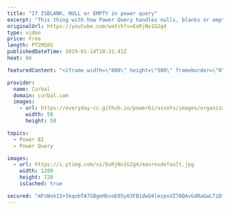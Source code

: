 ```yaml
---
title: "If ISBLANK, NULL or EMPTY in power query"
excerpt: "This thing with how Power Query handles nulls, blanks or empty drove me nuts when I was a beginner and still today I manage to forget about it, so here is a video for how to manage them in case you struggle also with it.  In this video, I will show you how to to is blank in power query. If you are trying"
originalUrl: https://youtube.com/watch?v=EoRjNx1G2g4
type: video
price: Free
length: PT2M58S
publishedDateTime: 2019-01-14T10:31:41Z
heat: 66

featuredContent: "<iframe width=\"800\" height=\"500\" frameborder=\"0\" src=\"https://www.youtube.com/embed/EoRjNx1G2g4\" allow=\"accelerometer; autoplay; encrypted-media; gyroscope; picture-in-picture\" allowfullscreen></iframe>"

provider:
  name: Curbal
  domain: curbal.com
  images:
    - url: https://everyday-cc.github.io/powerbi/assets/images/organizations/curbal.com-50x50.jpg
      width: 50
      height: 50

topics:
  - Power BI
  - Power Query

images:
  - url: https://i.ytimg.com/vi/EoRjNx1G2g4/maxresdefault.jpg
    width: 1280
    height: 720
    isCached: true

secured: "mPzWxk1S+5kqobTA7SBgeHbsoE05y03FB1dwU4lezpxVZ70QAvGdRaGwLTiDfhPe5kemY0BoCq/vtdKB3HFqJWHvGqrsyfwGgoWrHit4f9fqOvW7B1B/5jUPyTZbJPQNDWtGO2W+S+FYH5PWH/IbI6VW8ZK/vGMVq5vIm0iCaIzTNTA+QBbsyyFo/6BctcqpafjsRFgdZX0+hppU/hYAFJdmG9ynacK3teO8ifZ5IJE1/CpMoxF8SE3xYXqeiRiSU8O8pv/v43sz4r8F3Wq8/LhiuSh6gq1UWHKCtqSKxrMgNcz/A0tyR16Ygr3/C6vVnlA9l+3YHnnZgp/b/14MY7P0NL72WlMmuGC24XOrrRpnaeO7w+mj++LAgRko21YhaTQxPCZOEgEszFC6mpMvL7jgOenlpse3jELF6jSeGXI=;9mZTy1UkCbl0KOShkIBLPQ=="
---
```


